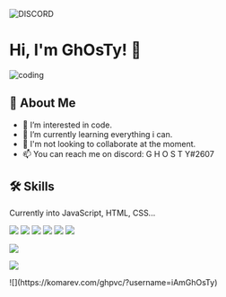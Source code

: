 

![DISCORD](https://discord.c99.nl/widget/theme-3/798245188413816833.png)
# Hi, I'm GhOsTy! 👋

![coding](https://user-images.githubusercontent.com/82384593/156415281-9cb4f61c-2cd6-453f-afc3-8c87717c6b28.gif)


  
## 🚀 About Me
- 👀 I’m interested in code.
- 🌱 I’m currently learning everything i can.
- 💞️ I'm not looking to collaborate at the moment.
- 📫 You can reach me on discord: G H O S T Y#2607

  
## 🛠 Skills
Currently into JavaScript, HTML, CSS...
<p>
<img src="https://img.shields.io/badge/Node.JS-black?style=for-the-badge&logo=node.js" />
<img src="https://img.shields.io/badge/-HTML5-black?style=for-the-badge&logo=HTML5" />
<img src="https://img.shields.io/badge/CSS-black?style=for-the-badge&logo=css3&logoColor=#1572B6" />
<img src="https://img.shields.io/badge/Javascript-black?style=for-the-badge&logo=javascript" />
<img src="https://img.shields.io/badge/Font%20Awesome-black?style=for-the-badge&logo=Font%20Awesome" />
<img  src="https://github-readme-stats.vercel.app/api?username=iAmGhOsTy&show_icons=true&theme=gruvbox" />

</p>
 <p>
 <img align="center" src="https://github-readme-stats.vercel.app/api/top-langs/?username=iAmGhOsTy&layout=compact&theme=tokyonight" />
<p>
<a align = "center" href="https://top.gg/bot/889026555454582804">
  <img align = "center" src="https://top.gg/api/widget/owner/889026555454582804.svg">
</a>
</p>
![](https://komarev.com/ghpvc/?username=iAmGhOsTy)


